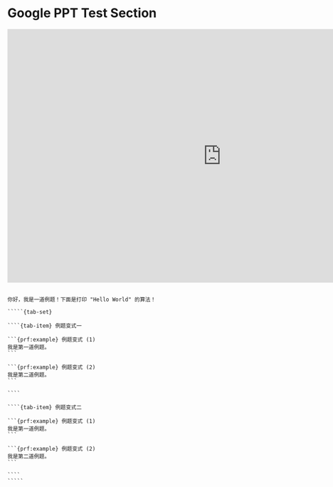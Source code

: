 # Google PPT Test Section

<iframe src="https://docs.google.com/presentation/d/1OVm-4yHY8W1S4kFf0UgGZpOTslAbVfA4RNtK9O8o-CQ/embed?start=false&loop=false&delayms=10000" frameborder="0" width="960" height="569" allowfullscreen="true" mozallowfullscreen="true" webkitallowfullscreen="true"></iframe>


``````{prf:example} 母题

你好，我是一道例题！下面是打印 "Hello World" 的算法！

`````{tab-set}

````{tab-item} 例题变式一

```{prf:example} 例题变式 (1)
我是第一道例题。
```

```{prf:example} 例题变式 (2)
我是第二道例题。
```

````

````{tab-item} 例题变式二

```{prf:example} 例题变式 (1)
我是第一道例题。
```

```{prf:example} 例题变式 (2)
我是第二道例题。
```

````
`````
``````